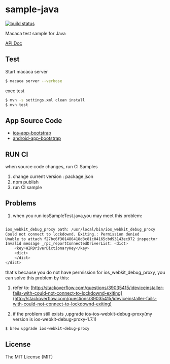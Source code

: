 # sample-java

[![build status][travis-image]][travis-url]

Macaca test sample for Java

[API Doc](//macacajs.github.io/wd.java/)

[gitter-url]: https://gitter.im/alibaba/macaca

[travis-image]: https://img.shields.io/travis/macaca-sample/sample-java.svg?style=flat-square
[travis-url]: https://travis-ci.org/macaca-sample/sample-java

## Test

Start macaca server

``` bash
$ macaca server --verbose
```

exec test

``` bash
$ mvn -s settings.xml clean install
$ mvn test
```

## App Source Code

- [ios-app-bootstrap](//github.com/xudafeng/ios-app-bootstrap)
- [android-app-bootstrap](//github.com/xudafeng/android-app-bootstrap)

## RUN CI

when source code changes, run CI Samples

1. change current version : package.json
2. npm publish
3. run CI sample

## Problems

1. when you run iosSampleTest.java,you may meet this problem:


``` bash

ios_webkit_debug_proxy path: /usr/local/bin/ios_webkit_debug_proxy
Could not connect to lockdownd. Exiting.: Permission denied
Unable to attach f27bc6f301486418d3c81c04165cbd93143ec972 inspector
Invalid message _rpc_reportConnectedDriverList: <dict>
	<key>WIRDriverDictionaryKey</key>
	<dict>
	</dict>
</dict>

```

that's because you do not have permission for ios_webkit_debug_proxy, you can solve this problem by this:

1. refer to: [http://stackoverflow.com/questions/39035415/ideviceinstaller-fails-with-could-not-connect-to-lockdownd-exiting](http://stackoverflow.com/questions/39035415/ideviceinstaller-fails-with-could-not-connect-to-lockdownd-exiting)

2. if the problem still exists ,upgrade ios-ios-webkit-debug-proxy(my version is ios-webkit-debug-proxy-1.7.1)


``` bash
$ brew upgrade ios-webkit-debug-proxy
```

## License

The MIT License (MIT)
